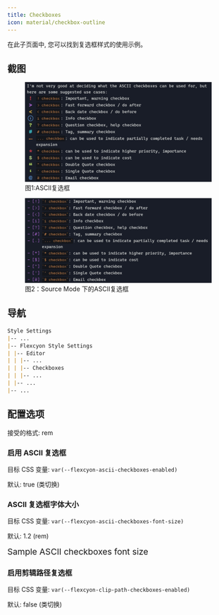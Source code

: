 ```yaml
---
title: Checkboxes
icon: material/checkbox-outline
---
```


在此子页面中, 您可以找到复选框样式的使用示例。

## 截图

<figure markdown="span">
    <img src="../../../../../assets/screenshots/ascii_checkboxes1.png" width="800"
    alt="图1:ASCII复选框">
    <figcaption>图1:ASCII复选框</figcaption>
</figure>

<figure markdown="span">
    <img src="../../../../../assets/screenshots/ascii_checkboxes2.png" width="800"
    alt="图2：Source Mode 下的ASCII复选框">
    <figcaption>图2：Source Mode 下的ASCII复选框</figcaption>
</figure>

## 导航

```md
Style Settings
|-- ...
|-- Flexcyon Style Settings
| |-- Editor
| | |-- ...
| | |-- Checkboxes
| | |-- ...
| |-- ...
|-- ...
```

## 配置选项

接受的格式: rem

### 启用 ASCII 复选框

目标 CSS 变量: `var(--flexcyon-ascii-checkboxes-enabled)`

默认: true (类切换)

### ASCII 复选框字体大小

目标 CSS 变量: `var(--flexcyon-ascii-checkboxes-font-size)`

默认: 1.2 (rem)

<span style="font-size: 1.2rem">Sample ASCII checkboxes font size</span>

### 启用剪辑路径复选框

目标 CSS 变量: `var(--flexcyon-clip-path-checkboxes-enabled)`

默认: false (类切换)
